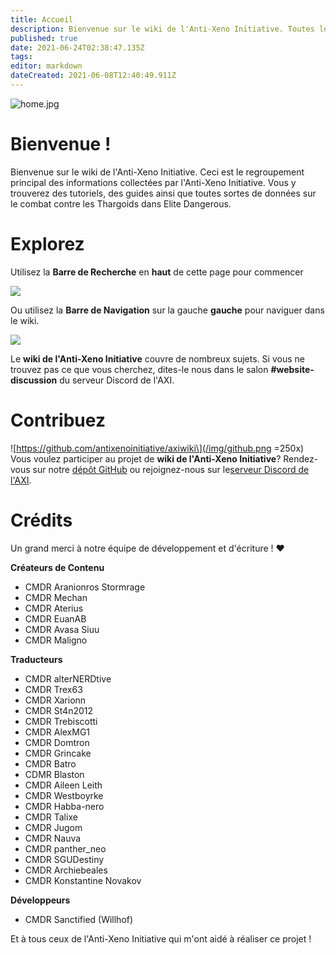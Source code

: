 ```yaml
---
title: Accueil
description: Bienvenue sur le wiki de l'Anti-Xeno Initiative. Toutes les ressources pour combattre les Thargoids.
published: true
date: 2021-06-24T02:38:47.135Z
tags:
editor: markdown
dateCreated: 2021-06-08T12:40:49.911Z
---
```


![home.jpg](/img/home.jpg)

# Bienvenue !

Bienvenue sur le wiki de l'Anti-Xeno Initiative. Ceci est le regroupement principal des informations collectées par l'Anti-Xeno Initiative. Vous y trouverez des tutoriels, des guides ainsi que toutes sortes de données sur le combat contre les Thargoids dans Elite Dangerous.


# Explorez

Utilisez la **Barre de Recherche** en **haut** de cette page pour commencer

![](/img/2021-06-21_15_15_32-home___anti-xeno_initiative_wiki_-_beta.png)

Ou utilisez la **Barre de Navigation** sur la gauche **gauche** pour naviguer dans le wiki.

![](/img/2021-06-21_15_17_34-home___anti-xeno_initiative_wiki_-_beta.png)

Le **wiki de l'Anti-Xeno Initiative** couvre de nombreux sujets. Si vous ne trouvez pas ce que vous cherchez, dites-le nous dans le salon **#website-discussion** du serveur Discord de l'AXI.

# Contribuez
!\[https://github.com/antixenoinitiative/axiwiki\](/img/github.png =250x) Vous voulez participer au projet de **wiki de l'Anti-Xeno Initiative**? Rendez-vous sur notre [dépôt GitHub](https://github.com/antixenoinitiative/axiwiki) ou rejoignez-nous sur le[serveur Discord de l'AXI](https://discord.gg/bqmDxdm).

# Crédits

Un grand merci à notre équipe de développement et d'écriture ! ❤️

**Créateurs de Contenu**
- CMDR Aranionros Stormrage
- CMDR Mechan
- CMDR Aterius
- CMDR EuanAB
- CMDR Avasa Siuu
- CMDR Maligno

**Traducteurs**
- CMDR alterNERDtive
- CMDR Trex63
- CMDR Xarionn
- CMDR St4n2012
- CMDR Trebiscotti
- CMDR AlexMG1
- CMDR Domtron
- CMDR Grincake
- CMDR Batro
- CDMR Blaston
- CMDR Aileen Leith
- CMDR Westboyrke
- CMDR Habba-nero
- CMDR Talixe
- CMDR Jugom
- CMDR Nauva
- CMDR panther_neo
- CMDR SGUDestiny
- CMDR Archiebeales
- CMDR Konstantine Novakov

**Développeurs**
- CMDR Sanctified (Willhof)

Et à tous ceux de l'Anti-Xeno Initiative qui m'ont aidé à réaliser ce projet !
